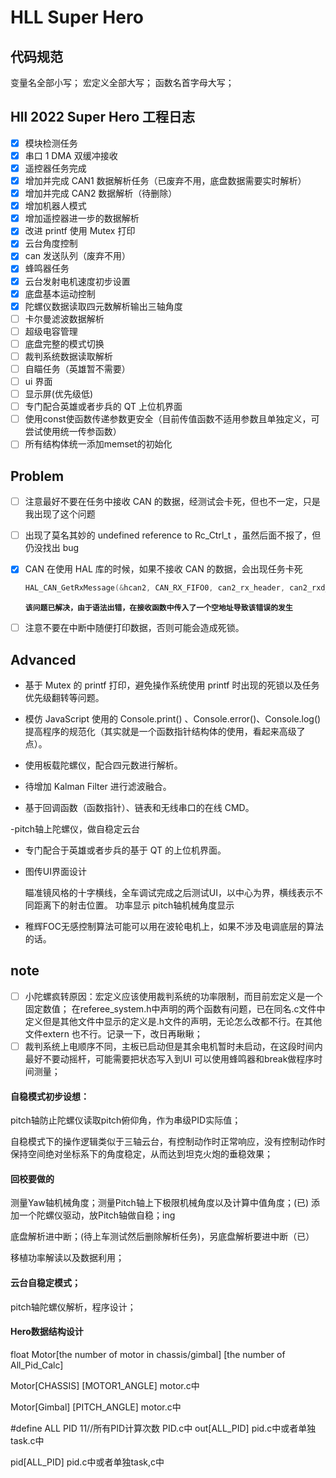 # HLL Super Hero
## 代码规范
变量名全部小写；
宏定义全部大写；
函数名首字母大写；
## Hll 2022 Super Hero 工程日志

- [x] 模块检测任务
- [x] 串口 1 DMA 双缓冲接收
- [x] 遥控器任务完成
- [x] 增加并完成 CAN1 数据解析任务（已废弃不用，底盘数据需要实时解析）
- [x] 增加并完成 CAN2 数据解析（待删除）
- [x] 增加机器人模式
- [x] 增加遥控器进一步的数据解析
- [x] 改进 printf 使用 Mutex 打印
- [x] 云台角度控制
- [x] can 发送队列（废弃不用）
- [x] 蜂鸣器任务
- [x] 云台发射电机速度初步设置
- [x] 底盘基本运动控制
- [x] 陀螺仪数据读取四元数解析输出三轴角度
- [ ] 卡尔曼滤波数据解析
- [ ] 超级电容管理
- [ ] 底盘完整的模式切换
- [ ] 裁判系统数据读取解析
- [ ] 自瞄任务（英雄暂不需要）
- [ ] ui 界面
- [ ] 显示屏(优先级低)
- [ ] 专门配合英雄或者步兵的 QT 上位机界面
- [ ] 使用const使函数传递参数更安全（目前传值函数不适用参数且单独定义，可尝试使用统一传参函数）
- [ ] 所有结构体统一添加memset的初始化
## Problem

- [ ] 注意最好不要在任务中接收 CAN 的数据，经测试会卡死，但也不一定，只是我出现了这个问题

- [ ] 出现了莫名其妙的 undefined reference to Rc_Ctrl_t ，虽然后面不报了，但仍没找出 bug

- [x] CAN 在使用 HAL 库的时候，如果不接收 CAN 的数据，会出现任务卡死

  ```c++
  HAL_CAN_GetRxMessage(&hcan2, CAN_RX_FIFO0, can2_rx_header, can2_rxd_data_buffer);
  ```
  **`该问题已解决，由于语法出错，在接收函数中传入了一个空地址导致该错误的发生`**

- [ ] 注意不要在中断中随便打印数据，否则可能会造成死锁。

## Advanced

- 基于 Mutex 的 printf 打印，避免操作系统使用 printf 时出现的死锁以及任务优先级翻转等问题。

- 模仿 JavaScript 使用的 Console.print() 、Console.error()、Console.log() 提高程序的规范化（其实就是一个函数指针结构体的使用，看起来高级了点）。

- 使用板载陀螺仪，配合四元数进行解析。

- 待增加 Kalman Filter 进行滤波融合。

- 基于回调函数（函数指针）、链表和无线串口的在线 CMD。

-pitch轴上陀螺仪，做自稳定云台 

- 专门配合于英雄或者步兵的基于 QT 的上位机界面。

- 图传UI界面设计

  瞄准镜风格的十字横线，全车调试完成之后测试UI，以中心为界，横线表示不同距离下的射击位置。
  功率显示
  pitch轴机械角度显示

- 稚辉FOC无感控制算法可能可以用在波轮电机上，如果不涉及电调底层的算法的话。
## note

- [ ] 小陀螺疯转原因：宏定义应该使用裁判系统的功率限制，而目前宏定义是一个固定数值；
在referee_system.h中声明的两个函数有问题，已在同名.c文件中定义但是其他文件中显示的定义是.h文件的声明，无论怎么改都不行。在其他文件extern 也不行。记录一下，改日再瞅瞅；
- [ ] 裁判系统上电顺序不同，主板已启动但是其余电机暂时未启动，在这段时间内最好不要动摇杆，可能需要把状态写入到UI
      可以使用蜂鸣器和break做程序时间测量；
#### 自稳模式初步设想：
pitch轴防止陀螺仪读取pitch俯仰角，作为串级PID实际值；

自稳模式下的操作逻辑类似于三轴云台，有控制动作时正常响应，没有控制动作时保持空间绝对坐标系下的角度稳定，从而达到坦克火炮的垂稳效果；
#### 回校要做的
测量Yaw轴机械角度；测量Pitch轴上下极限机械角度以及计算中值角度；(已)
添加一个陀螺仪驱动，放Pitch轴做自稳；ing

底盘解析进中断；(待上车测试然后删除解析任务)，另底盘解析要进中断（已）

移植功率解读以及数据利用；

#### 云台自稳定模式；

pitch轴陀螺仪解析，程序设计；

#### Hero数据结构设计

float Motor[the number of motor in chassis/gimbal] [the number of All_Pid_Calc]



Motor[CHASSIS] [MOTOR1_ANGLE]		motor.c中

Motor[Gimbal] [PITCH_ANGLE]				motor.c中

#define ALL PID 11//所有PID计算次数	PID.c中
out[ALL_PID]			pid.c中或者单独task.c中

pid[ALL_PID]			pid.c中或者单独task,c中





  



